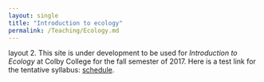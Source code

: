 ```yaml
---
layout: single
title: "Introduction to ecology"
permalink: /Teaching/Ecology.md
---
```


layout 2. This site is under development to be used for *Introduction to Ecology* at Colby College for the fall semester of 2017.  Here is a test link for the tentative syllabus: [schedule](/Teaching/Ecology/Syllabus.md).
